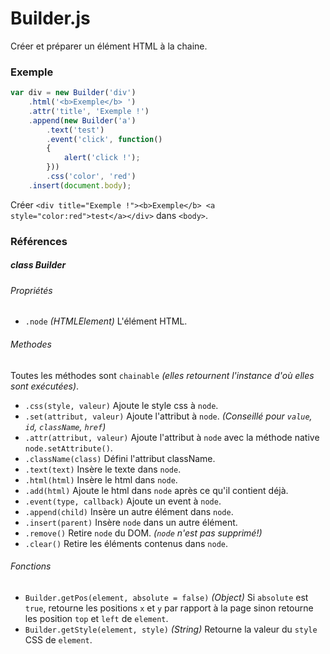 # Builder.js

Créer et préparer un élément HTML à la chaine.

### Exemple

```js
var div = new Builder('div')
    .html('<b>Exemple</b> ')
    .attr('title', 'Exemple !')
    .append(new Builder('a')
        .text('test')
        .event('click', function()
        {
            alert('click !');
        }))
        .css('color', 'red')
    .insert(document.body);
```

Créer `<div title="Exemple !"><b>Exemple</b> <a style="color:red">test</a></div>` dans `<body>`.

### Références

##### class Builder

###### Propriétés

* `.node` _(HTMLElement)_ L'élément HTML.

###### Methodes

Toutes les méthodes sont `chainable` _(elles retournent l'instance d'où elles sont exécutées)_.

* `.css(style, valeur)` Ajoute le style css à `node`.
* `.set(attribut, valeur)` Ajoute l'attribut à `node`. _(Conseillé pour `value`, `id`, `className`, `href`)_
* `.attr(attribut, valeur)` Ajoute l'attribut à `node` avec la méthode native `node.setAttribute()`.
* `.className(class)` Défini l'attribut className.
* `.text(text)` Insère le texte dans `node`.
* `.html(html)` Insère le html dans `node`.
* `.add(html)` Ajoute le html dans `node` après ce qu'il contient déjà.
* `.event(type, callback)` Ajoute un event à `node`.
* `.append(child)` Insère un autre élément dans `node`.
* `.insert(parent)` Insère `node` dans un autre élément.
* `.remove()` Retire `node` du DOM. _(`node` n'est pas supprimé!)_
* `.clear()` Retire les éléments contenus dans `node`.

###### Fonctions

* `Builder.getPos(element, absolute = false)` _(Object)_ Si `absolute` est `true`, retourne les positions `x` et `y` par rapport à la page sinon retourne les position `top` et `left` de `element`.
* `Builder.getStyle(element, style)` _(String)_ Retourne la valeur du `style` CSS de `element`.
